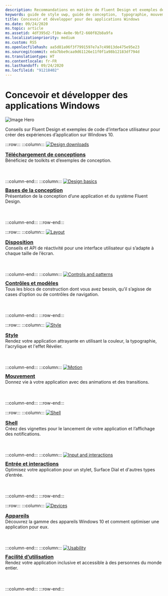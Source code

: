```yaml
---
description: Recommandations en matière de Fluent Design et exemples de code d'interface utilisateur pour créer des expériences d’application sur Windows 10
keywords: guide de style uwp, guide de conception,  typographie, mouvement, son, développement d’applications
title: Concevoir et développer pour des applications Windows
ms.date: 09/24/2020
ms.topic: article
ms.assetid: 4df395d2-f10e-4e0e-9bf2-660f82b8a9fa
ms.localizationpriority: medium
ms.custom: RS5
ms.openlocfilehash: aa5d81a96f3f7991597e7a7c49013de475e95e23
ms.sourcegitcommit: eda7bbe9caa9d61126e11f0f1a98b12183df794d
ms.translationtype: HT
ms.contentlocale: fr-FR
ms.lasthandoff: 09/24/2020
ms.locfileid: "91218402"
---
```

# <a name="design-and-code-windows-apps"></a>Concevoir et développer des applications Windows

![Image Hero](images/ficon-1x.png)

Conseils sur Fluent Design et exemples de code d’interface utilisateur pour créer des expériences d’application sur Windows 10.

:::row:::
    :::column:::
        <a href="downloads/index.md">
            <img src="images/downloads-1x.png" alt="Design downloads" />
        </a><br/>
        <h3 style="margin-top: 10px; margin-bottom: 0px"><a href="downloads/index.md">Téléchargement de conceptions</a></h3>
        <p style="margin-top: 0px; margin-bottom: 50px">Bénéficiez de toolkits et d’exemples de conception.</p>
    :::column-end:::
    :::column:::
        <a href="basics/index.md">
            <img src="images/basics-1x.png" alt="Design basics" />
        </a><br/>
        <h3 style="margin-top: 10px; margin-bottom: 0px"><a href="basics/index.md">Bases de la conception</a></h3>
        <p style="margin-top: 0px; margin-bottom: 50px">Présentation de la conception d’une application et du système Fluent Design.</p>
    :::column-end:::
:::row-end:::

:::row:::
    :::column:::
        <a href="layout/index.md">
            <img src="images/layout-1x.png" alt="Layout" />
        </a><br/>
        <h3 style="margin-top: 10px; margin-bottom: 0px"><a href="layout/index.md">Disposition</a></h3>
       <p style="margin-top: 0px; margin-bottom: 50px">Conseils et API de réactivité pour une interface utilisateur qui s’adapte à chaque taille de l’écran.</p>
    :::column-end:::
    :::column:::
        <a href="controls-and-patterns/index.md">
            <img src="images/controls-1x.png" alt="Controls and patterns" />
        </a><br/>
        <h3 style="margin-top: 10px; margin-bottom: 0px"><a href="controls-and-patterns/index.md">Contrôles et modèles</a></h3>
        <p style="margin-top: 0px; margin-bottom: 50px">Tous les blocs de construction dont vous avez besoin, qu’il s’agisse de cases d’option ou de contrôles de navigation.</p> 
    :::column-end:::
:::row-end:::

:::row:::
    :::column:::
        <a href="style/index.md">
            <img src="images/style-1x.png" alt="Style" />
        </a><br/>
        <h3 style="margin-top: 10px; margin-bottom: 0px"><a href="style/index.md">Style</a></h3>
        <p style="margin-top: 0px; margin-bottom: 50px">Rendez votre application attrayante en utilisant la couleur, la typographie, l'acrylique et l'effet Révéler.</p>
    :::column-end:::
    :::column:::
        <a href="motion/index.md">
            <img src="images/motion-1x.png" alt="Motion" />
        </a><br/>
        <h3 style="margin-top: 10px; margin-bottom: 0px"><a href="motion/index.md">Mouvement</a></h3>
        <p style="margin-top: 0px; margin-bottom: 50px">Donnez vie à votre application avec des animations et des transitions.</p>
    :::column-end:::
:::row-end:::

:::row:::
    :::column:::
        <a href="shell/tiles-and-notifications/creating-tiles.md">
            <img src="images/shell-1x.png" alt="Shell" />
        </a><br/>
        <h3 style="margin-top: 10px; margin-bottom: 0px"><a href="shell/tiles-and-notifications/creating-tiles.md">Shell</a></h3>
        <p style="margin-top: 0px; margin-bottom: 50px">Créez des vignettes pour le lancement de votre application et l’affichage des notifications.</p>
    :::column-end:::
    :::column:::
        <a href="input/index.md">
            <img src="images/inputs-1x.png" alt="Input and interactions" />
        </a><br/>
        <h3 style="margin-top: 10px; margin-bottom: 0px"><a href="input/index.md">Entrée et interactions</a></h3>
        <p style="margin-top: 0px; margin-bottom: 50px">Optimisez votre application pour un stylet, Surface Dial et d'autres types d’entrée.</p>
    :::column-end:::
:::row-end:::

:::row:::
    :::column:::
        <a href="devices/index.md">
            <img src="images/devices-1x.png" alt="Devices" />
        </a><br />
        <h3 style="margin-top: 10px; margin-bottom: 0px"><a href="devices/index.md">Appareils</a></h3>
        <p style="margin-top: 0px; margin-bottom: 50px">Découvrez la gamme des appareils Windows 10 et comment optimiser une application pour eux.</p>
    :::column-end:::
    :::column:::
        <a href="usability/index.md">
            <img src="images/usability-1x.png" alt="Usability" />
        </a><br/>
        <h3 style="margin-top: 10px; margin-bottom: 0px"><a href="usability/index.md">Facilité d’utilisation</a></h3>
        <p style="margin-top: 0px; margin-bottom: 50px">Rendez votre application inclusive et accessible à des personnes du monde entier.</p>
    :::column-end:::
:::row-end:::
